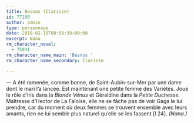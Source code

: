 ```yaml
---
title: Besnus (Clarisse)
id: 77100
author: admin
type: personnage
date: 2010-02-15T08:58:39+00:00
excerpt: Nana
rm_character_novel:
  - 75941
rm_character_name_main: 'Besnus '
rm_character_name_secondary: Clarisse

---
```

— A été ramenée, comme bonne, de Saint-Aubin-sur-Mer par une dame dont le mari l&rsquo;a lancée. Est maintenant une petite femme des Variétés. Joue le rôle d&rsquo;Iris dans la _Blonde Vénus_ et Géraldine dans la _Petite Duchesse._ Maîtresse d&rsquo;Hector de La Faloise, elle ne se fâche pas de voir Gaga le lui prendre, car du moment où deux femmes se trouvent ensemble avec leurs amants, rien ne lui semble plus naturel qu&rsquo;elle se les fassent [l 24]. _(Nana.)_